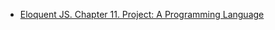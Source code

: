 * [Eloquent JS. Chapter 11. Project: A Programming Language](http://eloquentjavascript.net/11_language.html)
